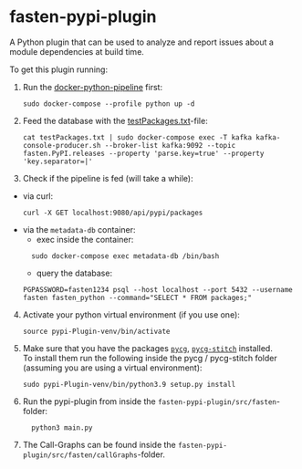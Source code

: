# fasten-pypi-plugin
A Python plugin that can be used to analyze and report issues about a module dependencies at build time.

To get this plugin running:

1. Run the [docker-python-pipeline](https://github.com/fasten-project/fasten-docker-deployment) first:
	```
	sudo docker-compose --profile python up -d
	```

2. Feed the database with the [testPackages.txt](https://github.com/fasten-project/fasten-pypi-plugin/blob/development/testPackages.txt)-file:
	```
	cat testPackages.txt | sudo docker-compose exec -T kafka kafka-console-producer.sh --broker-list kafka:9092 --topic fasten.PyPI.releases --property 'parse.key=true' --property 'key.separator=|'
	```

3. Check if the pipeline is fed (will take a while):
 * via curl:
   ```
   curl -X GET localhost:9080/api/pypi/packages
   ```
 * via the `metadata-db` container:
	* exec inside the container:
   ```
	 sudo docker-compose exec metadata-db /bin/bash
	 ```
	* query the database:
	 ```
	 PGPASSWORD=fasten1234 psql --host localhost --port 5432 --username fasten fasten_python --command="SELECT * FROM packages;"
	 ```

4. Activate your python virtual environment (if you use one):
	```
	source pypi-Plugin-venv/bin/activate
	```

5. Make sure that you have the packages [`pycg`](https://github.com/vitsalis/pycg), [`pycg-stitch`](https://github.com/fasten-project/pycg-stitch) installed. \
   To install them run the following inside the pycg / pycg-stitch folder (assuming you are using a virtual environment):
	 ```
	 sudo pypi-Plugin-venv/bin/python3.9 setup.py install
	 ```

6. Run the pypi-plugin from inside the `fasten-pypi-plugin/src/fasten`-folder:
   ```
	 python3 main.py
	 ```

7. The Call-Graphs can be found inside the `fasten-pypi-plugin/src/fasten/callGraphs`-folder.
